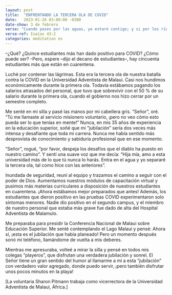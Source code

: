 ```yaml
---
layout: post
title:  "ENFRENTANDO LA TERCERA OLA DE COVID"
date:   2023-01-26 03:00:00 -0300
date-show: 3 de febrero
verse: "Cuando pases por las aguas, yo estaré contigo; y si por los ríos, no te anegarán. Cuando pases por el fuego, no te quemarás, ni la llama arderá en ti"
verse-ref: Isaías 43:2
categories: meditation es
---
```


–¿Qué? ¿Quince estudiantes más han dado positivo para COVID? ¿Cómo puede ser?
–Pero, espere –dijo el decano de estudiantes–, hay cincuenta estudiantes más que están en cuarentena.

Luché por contener las lágrimas. Esta era la tercera ola de nuestra batalla contra la COVID en la Universidad Adventista de Malaui. Casi nos hundimos económicamente durante la primera ola. Todavía estábamos pagando los salarios atrasados del personal, que tuvo que sobrevivir con el 50 % de su salario durante la primera ola, cuando el gobierno nos hizo cerrar por un semestre completo.

Me senté en mi silla y pasé las manos por mi cabellera gris. “Señor”, oré. “Tú me llamaste al servicio misionero voluntario, ¡pero no veo cómo esto pueda ser lo que tenías en mente!” Nunca, en mis 35 años de experiencia en la educación superior, soñé que mi “jubilación” sería dos veces más intensa y desafiante que toda mi carrera. Nunca me había sentido más desprovista de conocimiento y sabiduría profesional que en ese momento.

“Señor”, rogué, “por favor, despeja los desafíos que el diablo ha puesto en nuestro camino”. Y sentí una suave voz que me decía: “Hija mía, amo a esta universidad más de lo que tú nunca lo harás. Entra en el agua y yo separaré la tercera ola, tal como hice con las anteriores”.

Inundada de seguridad, reuní al equipo y trazamos el camino a seguir con el poder de Dios. Aumentamos nuestros módulos de capacitación virtual y pusimos más materias curriculares a disposición de nuestros estudiantes en cuarentena. ¡Ahora estábamos mejor preparados que antes! Además, los estudiantes que dieron positivo en las pruebas COVID experimentaron solo síntomas menores. Nadie dio positivo en el segundo campus, y el miembro de nuestro personal que estaba más grave fue dado de alta del Hospital Adventista de Malamulo.

Me preparaba para presidir la Conferencia Nacional de Malaui sobre Educación Superior. Me senté contemplando el Lago Malaui y pensé: Ahora sí, ¡esta es el jubilación que había planeado! Pero un momento después sonó mi teléfono, llamándome de vuelta a mis deberes.

Mientras me apresuraba, volteé a mirar la silla y pensé en todos mis colegas “playeros”, que disfrutan una verdadera jubilación y sonreí. El Señor tiene un gran sentido del humor al llamarme a mí a esta “jubilación” con verdadero valor agregado, donde puedo servir, ¡pero también disfrutar unos pocos minutos en la playa!

[La voluntaria Sharon Pitmann trabaja como vicerrectora de la Universidad Adventista de Malaui, África.]
